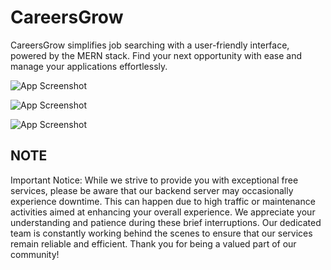 
# CareersGrow

CareersGrow simplifies job searching with a user-friendly interface, powered by the MERN stack. Find your next opportunity with ease and manage your applications effortlessly.




![App Screenshot](https://lh3.googleusercontent.com/pw/AP1GczM0B9Kx4UJbXfJMuny2onDbIuYjt9E5eJRdpQd03xcvkyI427tZUMJ3FIWM1PdluQ-S544yA79_7AGCr41eVvZTSOmxYbffUaQOgZAelXHsUqG_qs81XVTu4mmj3e82ApBtA2eFwFEy1kXhFqYROj2d=w1312-h736-s-no?authuser=0)

![App Screenshot](https://lh3.googleusercontent.com/pw/AP1GczO8CjiV22LLhVSh65ZM-1CZhedaMg31I9h3V0J5uXyCVYe_WSlXgkL9ZJIBBF-n53_YCcCyhuUgWdKub5reEWV8J9JwCYl0U6qcEql0YiSiFx7ZqaFfp45KO743z-TBRk0ZPzidya1gPaN0HoEOO0UQ=w1299-h724-s-no-gm?authuser=0)


![App Screenshot](https://lh3.googleusercontent.com/pw/AP1GczPDf52-BI-9umSUjCWc1i0hnbOmL5xtE73NXl2s5UU74b9DMSd9-pFy1jomr_ib7b7TtB9CAFGwIrEgVWIHlsdo3wCH0FSHRxAPl7ALXYRL6i7Afqe4D-LMPAIZvGY7GXlGo3GNXPFAHvcnBv2suEZ9=w1309-h735-s-no-gm?authuser=0)


## NOTE
Important Notice: While we strive to provide you with exceptional free services, please be aware that our backend server may occasionally experience downtime. This can happen due to high traffic or maintenance activities aimed at enhancing your overall experience. We appreciate your understanding and patience during these brief interruptions. Our dedicated team is constantly working behind the scenes to ensure that our services remain reliable and efficient. Thank you for being a valued part of our community!
